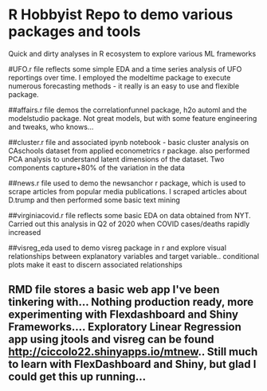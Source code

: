 # R Hobbyist Repo to demo various packages and tools
Quick and dirty analyses in R ecosystem to explore various ML frameworks

#UFO.r file reflects some simple EDA and a time series analysis of UFO reportings over time. I employed the modeltime package to execute numerous forecasting methods - it really is an easy to use and flexible package.

##affairs.r file demos the correlationfunnel package, h2o automl and the modelstudio package. Not great models, but with some feature engineering and tweaks, who knows...

##cluster.r file and associated ipynb notebook - basic cluster analysis on CAschools dataset from applied econometrics r package. also performed PCA analysis to understand latent dimensions of the dataset. Two components capture+80% of the variation in the data

##news.r file used to demo the newsanchor r package, which is used to scrape articles from popular media publications. I scraped  articles about D.trump and then performed some basic text mining

##virginiacovid.r file reflects some basic EDA on data obtained from NYT. Carried out this analysis in Q2 of 2020 when COVID cases/deaths rapidly increased

##visreg_eda used to demo visreg package in r and explore visual relationships between explanatory variables and target variable.. conditional plots make it east to discern associated relationships

## RMD file stores a basic web app I've been tinkering with... Nothing production ready, more experimenting with Flexdashboard and Shiny Frameworks.... Exploratory Linear Regression app using jtools and visreg can be found http://ciccolo22.shinyapps.io/mtnew.. Still much to learn with FlexDashboard and Shiny, but glad I could get this up running...
 
